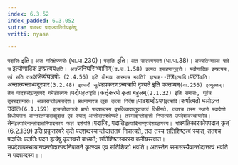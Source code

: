 ```yaml
---
index: 6.3.52
index_padded: 6.3.052
sutra: पादस्य पदाज्यातिगोपहतेषु
vritti: nyasa

---
```

`पदाजिः` इति। `अज गतिक्षेपणयोः` (धा.पा.230)। `पदातिः` इति। `अत सातत्यगमने` (धा.पा.38)। `अज्यतिभ्याञ्च पादे च` इत्यौणादिक इण्प्रत्ययः` इति। अत्र `जनिघसिभ्यामिण्` (द.उ.1.58) इत्यत इष्ग्रहणानुवृत्तेः। यदौणादिक इण्प्रत्ययः, एवं सति तत्र `अजेर्व्यघञपोः` (2.4.56) इति वीभावः कस्मान्न भवति? इत्याह--`तत्र` इत्यादि। `पदगः` इति। `अन्तात्यन्ताध्वदूरपार` (3.2.48) इत्यादौ सूत्रे `डप्रकरणऽन्यत्रापि दृश्यते इति वक्तव्यम्` (वा.256) इत्युक्तम्। तेन पादशब्देऽप्युपपदे गमेर्डप्रत्ययः। `पदोपहतः` इति। `कर्त्तृकरणे कृता बहुलम्` (2.1.32) इति समासः, पूर्वत्र तूपपदसमासः। अकारान्तोऽयमादेशः। प्रथमायाश्च लुकं कृत्वा निर्देश। `पादशब्दोऽयम्` इत्यादि। `कर्षात्वतो घञोऽन्त उदात्तः` (6.1.159) इत्यन्तोदात्तत्वे प्राप्ते पादशब्दस्य वृषदित्वादाद्युदात्तत्वं विधीयते, ततश्च तस्य स्थाने पदादेशो विधीयमान आन्तरतम्यादाद्युदात्त एव स्यात् अन्तोदात्तश्चेष्यते। तस्मादान्तोदात्तो निपात्यते उपदेशावस्थायामेव। `तेन` इत्यादिनान्तोदात्तनिपादनस्य फलं दर्शयति। `पदाजिः, पदातिः` इत्यादिनाप्युपदेशग्रहणस्य। यदि `गतिकारकोपपदात् कृत्` (6.2.139) इति प्रकृतस्वरे कृते पदशब्दस्यान्तोदात्ततवं निपात्यते, तदा तस्य सतिशिष्टत्वं स्यात्, ततश्च पदाजिः पदातिः पदग इत्येषु कृत्स्वरो बाध्यते; सतिशिष्टस्वरस्य बलीयस्त्वात। उपदेशावस्थायान्त्वन्तोदात्तत्वनिपातने कृत्स्वर एव सतिशिष्टो भवति। अतस्तेन समासस्यैवान्तोदात्तत्वं भवति न पदशब्दस्य।।